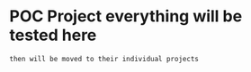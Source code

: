 # POC Project everything will be tested here
```
then will be moved to their individual projects
```
```csharp
